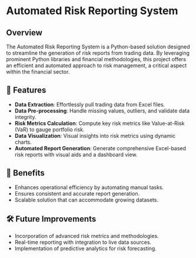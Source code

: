 # Automated Risk Reporting System

## Overview
The Automated Risk Reporting System is a Python-based solution designed to streamline the generation of risk reports from trading data. By leveraging prominent Python libraries and financial methodologies, this project offers an efficient and automated approach to risk management, a critical aspect within the financial sector.

## 🌟 Features

- **Data Extraction**: Effortlessly pull trading data from Excel files.
- **Data Pre-processing**: Handle missing values, outliers, and validate data integrity.
- **Risk Metrics Calculation**: Compute key risk metrics like Value-at-Risk (VaR) to gauge portfolio risk.
- **Data Visualization**: Visual insights into risk metrics using dynamic charts.
- **Automated Report Generation**: Generate comprehensive Excel-based risk reports with visual aids and a dashboard view.

## 🚀 Benefits

- Enhances operational efficiency by automating manual tasks.
- Ensures consistent and accurate report generation.
- Scalable solution that can accommodate growing datasets.

## 🛠 Future Improvements

- Incorporation of advanced risk metrics and methodologies.
- Real-time reporting with integration to live data sources.
- Implementation of predictive analytics for risk forecasting.
